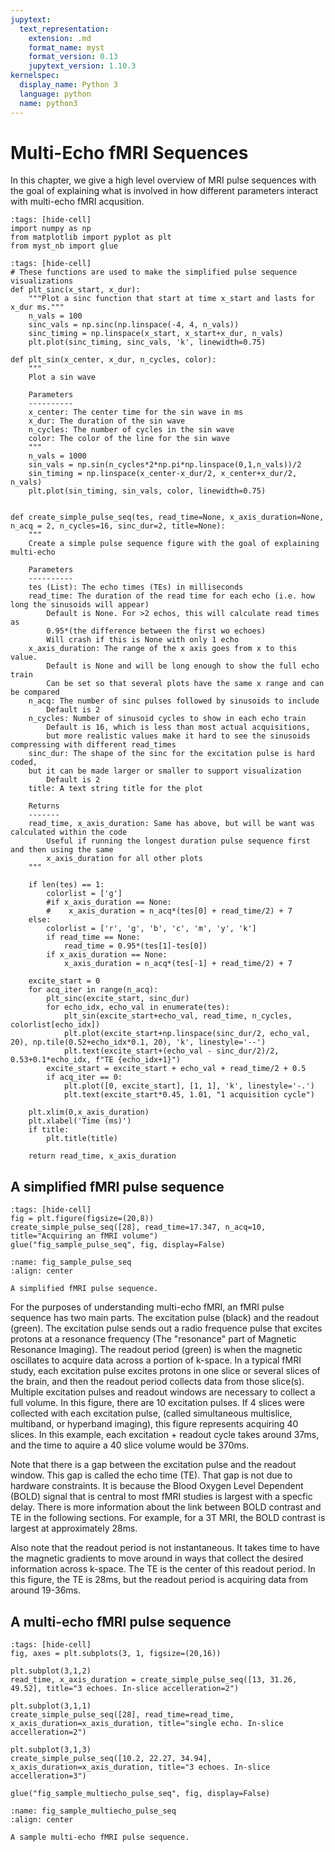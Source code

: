```yaml
---
jupytext:
  text_representation:
    extension: .md
    format_name: myst
    format_version: 0.13
    jupytext_version: 1.10.3
kernelspec:
  display_name: Python 3
  language: python
  name: python3
---
```


# Multi-Echo fMRI Sequences

In this chapter, we give a high level overview of MRI pulse sequences with the goal of explaining what is involved in how different parameters interact with multi-echo fMRI acqusition.

```{code-cell} ipython3
:tags: [hide-cell]
import numpy as np
from matplotlib import pyplot as plt
from myst_nb import glue
```

```{code-cell} ipython3
:tags: [hide-cell]
# These functions are used to make the simplified pulse sequence visualizations
def plt_sinc(x_start, x_dur):
    """Plot a sinc function that start at time x_start and lasts for x_dur ms."""
    n_vals = 100
    sinc_vals = np.sinc(np.linspace(-4, 4, n_vals))
    sinc_timing = np.linspace(x_start, x_start+x_dur, n_vals)
    plt.plot(sinc_timing, sinc_vals, 'k', linewidth=0.75)

def plt_sin(x_center, x_dur, n_cycles, color):
    """
    Plot a sin wave
    
    Parameters
    ----------
    x_center: The center time for the sin wave in ms
    x_dur: The duration of the sin wave
    n_cycles: The number of cycles in the sin wave
    color: The color of the line for the sin wave
    """
    n_vals = 1000
    sin_vals = np.sin(n_cycles*2*np.pi*np.linspace(0,1,n_vals))/2
    sin_timing = np.linspace(x_center-x_dur/2, x_center+x_dur/2, n_vals)
    plt.plot(sin_timing, sin_vals, color, linewidth=0.75)

    
def create_simple_pulse_seq(tes, read_time=None, x_axis_duration=None, n_acq = 2, n_cycles=16, sinc_dur=2, title=None):
    """
    Create a simple pulse sequence figure with the goal of explaining multi-echo

    Parameters
    ----------
    tes (List): The echo times (TEs) in milliseconds
    read_time: The duration of the read time for each echo (i.e. how long the sinusoids will appear)
        Default is None. For >2 echos, this will calculate read times as
        0.95*(the difference between the first wo echoes)
        Will crash if this is None with only 1 echo
    x_axis_duration: The range of the x axis goes from x to this value.
        Default is None and will be long enough to show the full echo train
        Can be set so that several plots have the same x range and can be compared
    n_acq: The number of sinc pulses followed by sinusoids to include
        Default is 2
    n_cycles: Number of sinusoid cycles to show in each echo train
        Default is 16, which is less than most actual acquisitions,
        but more realistic values make it hard to see the sinusoids compressing with different read_times
    sinc_dur: The shape of the sinc for the excitation pulse is hard coded,
    but it can be made larger or smaller to support visualization
        Default is 2
    title: A text string title for the plot
    
    Returns
    -------
    read_time, x_axis_duration: Same has above, but will be want was calculated within the code
        Useful if running the longest duration pulse sequence first and then using the same
        x_axis_duration for all other plots
    """

    if len(tes) == 1:
        colorlist = ['g']
        #if x_axis_duration == None:
        #    x_axis_duration = n_acq*(tes[0] + read_time/2) + 7
    else:
        colorlist = ['r', 'g', 'b', 'c', 'm', 'y', 'k']
        if read_time == None:
            read_time = 0.95*(tes[1]-tes[0])
        if x_axis_duration == None:
            x_axis_duration = n_acq*(tes[-1] + read_time/2) + 7

    excite_start = 0
    for acq_iter in range(n_acq):
        plt_sinc(excite_start, sinc_dur)
        for echo_idx, echo_val in enumerate(tes):
            plt_sin(excite_start+echo_val, read_time, n_cycles, colorlist[echo_idx])
            plt.plot(excite_start+np.linspace(sinc_dur/2, echo_val, 20), np.tile(0.52+echo_idx*0.1, 20), 'k', linestyle='--')
            plt.text(excite_start+(echo_val - sinc_dur/2)/2, 0.53+0.1*echo_idx, f"TE {echo_idx+1}")
        excite_start = excite_start + echo_val + read_time/2 + 0.5
        if acq_iter == 0:
            plt.plot([0, excite_start], [1, 1], 'k', linestyle='-.')
            plt.text(excite_start*0.45, 1.01, "1 acquisition cycle")

    plt.xlim(0,x_axis_duration)
    plt.xlabel('Time (ms)')
    if title:
        plt.title(title)

    return read_time, x_axis_duration
```

## A simplified fMRI pulse sequence

```{code-cell} ipython3
:tags: [hide-cell]
fig = plt.figure(figsize=(20,8))
create_simple_pulse_seq([28], read_time=17.347, n_acq=10, title="Acquiring an fMRI volume")
glue("fig_sample_pulse_seq", fig, display=False)
```

```{glue:figure} fig_sample_pulse_seq
:name: fig_sample_pulse_seq
:align: center

A simplified fMRI pulse sequence.
```

For the purposes of understanding multi-echo fMRI,
an fMRI pulse sequence has two main parts.
The excitation pulse (black) and the readout (green).
The excitation pulse sends out a radio frequence pulse that excites protons at a resonance frequency
(The "resonance" part of Magnetic Resonance Imaging).
The readout period (green) is when the magnetic oscillates
to acquire data across a portion of k-space.
In a typical fMRI study, each excitation pulse excites protons in
one slice or several slices of the brain,
and then the readout period collects data from those slice(s).
Multiple excitation pulses and readout windows are necessary to collect a full volume.
In this figure, there are 10 excitation pulses.
If 4 slices were collected with each excitation pulse,
(called simultaneous multislice, multiband, or hyperband imaging),
this figure represents acquiring 40 slices.
In this example, each excitation + readout cycle takes around 37ms,
and the time to aquire a 40 slice volume would be 370ms.

Note that there is a gap between the excitation pulse and the readout window.
This gap is called the echo time (TE).
That gap is not due to hardware constraints.
It is because the Blood Oxygen Level Dependent (BOLD) signal
that is central to most fMRI studies is largest with a specfic delay.
There is more information about the link between BOLD contrast
and TE in the following sections.
For example, for a 3T MRI, the BOLD contrast is largest at approximately 28ms.

Also note that the readout period is not instantaneous.
It takes time to have the magnetic gradients to move around in ways that collect the desired information across k-space.
The TE is the center of this readout period.
In this figure, the TE is 28ms, but the readout period is acquiring data from around 19-36ms.

## A multi-echo fMRI pulse sequence

```{code-cell} ipython3
:tags: [hide-cell]
fig, axes = plt.subplots(3, 1, figsize=(20,16))

plt.subplot(3,1,2)
read_time, x_axis_duration = create_simple_pulse_seq([13, 31.26, 49.52], title="3 echoes. In-slice accelleration=2")

plt.subplot(3,1,1)
create_simple_pulse_seq([28], read_time=read_time, x_axis_duration=x_axis_duration, title="single echo. In-slice accelleration=2")

plt.subplot(3,1,3)
create_simple_pulse_seq([10.2, 22.27, 34.94], x_axis_duration=x_axis_duration, title="3 echoes. In-slice accelleration=3")

glue("fig_sample_multiecho_pulse_seq", fig, display=False)
```

```{glue:figure} fig_sample_multiecho_pulse_seq
:name: fig_sample_multiecho_pulse_seq
:align: center

A sample multi-echo fMRI pulse sequence.
```
